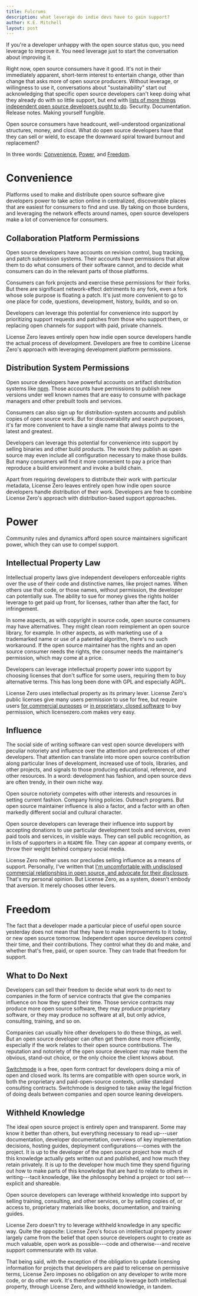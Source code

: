```yaml
---
title: Fulcrums
description: what leverage do indie devs have to gain support?
author: K.E. Mitchell
layout: post
---
```


If you're a developer unhappy with the open source status quo, you need leverage to improve it.  You need leverage just to start the conversation about improving it.

Right now, open source consumers have it good.  It's not in their immediately apparent, short-term interest to entertain change, other than change that asks more of open source producers.  Without leverage, or willingness to use it, conversations about "sustainability" start out acknowledging that specific open source developers can't keep doing what they already do with so little support, but end with [lists of more things independent open source developers ought to do](https://medium.com/libraries-io/what-does-a-sustainable-open-source-project-look-like-bf9b8cf824f8).  Security.  Documentation.  Release notes.  Making yourself fungible.

Open source consumers have headcount, well-understood organizational structures, money, and clout.  What do open source developers have that they can sell or wield, to escape the downward spiral toward burnout and replacement?

In three words: [Convenience](#convenience), [Power](#power), and [Freedom](#freedom).

# Convenience

Platforms used to make and distribute open source software give developers power to take action online in centralized, discoverable places that are easiest for consumers to find and use.  By taking on those burdens, and leveraging the network effects around names, open source developers make a lot of convenience for consumers.

## Collaboration Platform Permissions

Open source developers have accounts on revision control, bug tracking, and patch submission systems.  Their accounts have permissions that allow them to do what consumers of their software cannot, and to decide what consumers can do in the relevant parts of those platforms.

Consumers can fork projects and exercise these permissions for their forks.  But there are significant network-effect detriments to any fork, even a fork whose sole purpose is floating a patch.  It's just more convenient to go to one place for code, questions, development, history, builds, and so on.

Developers can leverage this potential for convenience into support by prioritizing support requests and patches from those who support them, or replacing open channels for support with paid, private channels.

License Zero leaves entirely open how indie open source developers handle the actual process of development.  Developers are free to combine License Zero's approach with leveraging development platform permissions.

## Distribution System Permissions

Open source developers have powerful accounts on artifact distribution systems like [npm](https://www.npmjs.com).  Those accounts have permissions to publish new versions under well known names that are easy to consume with package managers and other prebuilt tools and services.

Consumers can also sign up for distribution-system accounts and publish copies of open source work.  But for discoverability and search purposes, it's far more convenient to have a single name that always points to the latest and greatest.

Developers can leverage this potential for convenience into support by selling binaries and other build products.  The work they publish as open source may even include all configuration necessary to make those builds.  But many consumers will find it more convenient to pay a price than reproduce a build environment and invoke a build chain.

Apart from requiring developers to distribute their work with particular metadata, License Zero leaves entirely open how indie open source developers handle distribution of their work.  Developers are free to combine License Zero's approach with distribution-based support approaches.

# Power

Community rules and dynamics afford open source maintainers significant power, which they can use to compel support.

## Intellectual Property Law

Intellectual property laws give independent developers enforceable rights over the use of their code and distinctive names, like project names.  When others use that code, or those names, without permission, the developer can potentially sue.  The ability to sue for money gives the rights holder leverage to get paid up front, for licenses, rather than after the fact, for infringement.

In some aspects, as with copyright in source code, open source consumers may have alternatives.  They might clean room reimplement an open source library, for example.  In other aspects, as with marketing use of a trademarked name or use of a patented algorithm, there's no such workaround.  If the open source maintainer has the rights and an open source consumer needs the rights, the consumer needs the maintainer's permission, which may come at a price.

Developers can leverage intellectual property power into support by choosing licenses that don't suffice for some users, requiring them to buy alternative terms.  This has long been done with GPL and especially AGPL.

License Zero uses intellectual property as its primary lever.  License Zero's public licenses give many users permission to use for free, but require users [for commercial purposes](https://licensezero.com/licenses/noncommercial) or [in proprietary, closed software](https://licensezero.com/licenses/reciprocal) to buy permission, which licensezero.com makes very easy.

## Influence

The social side of writing software can vest open source developers with peculiar notoriety and influence over the attention and preferences of other developers.  That attention can translate into more open source contribution along particular lines of development, increased use of tools, libraries, and other projects, and signals to those producing educational, reference, and other resources.  In a word: development has fashion, and open source devs are often trendy, in their own niche way.

Open source notoriety competes with other interests and resources in setting current fashion.  Company hiring policies.  Outreach programs.  But open source maintainer influence is also a factor, and a factor with an often markedly different social and cultural character.

Open source developers can leverage their influence into support by accepting donations to use particular development tools and services, even paid tools and services, in visible ways.  They can sell public recognition, as in lists of supporters in a `README` file.  They can appear at company events, or throw their weight behind company social media.

License Zero neither uses nor precludes selling influence as a means of support.  Personally, I've written that [I'm uncomfortable with undisclosed commercial relationships in open source, and advocate for their disclosure](https://blog.licensezero.com/2017/10/16/mercenary-rapport.html#promo).  That's my personal opinion.  But License Zero, as a system, doesn't embody that aversion.  It merely chooses other levers.

# Freedom

The fact that a developer made a particular piece of useful open source yesterday does not mean that they have to make improvements to it today, or new open source tomorrow.  Independent open source developers control their time, and their contributions.  They control what they do and make, and whether that's free, paid, or open source.  They can trade that freedom for support.

## What to Do Next

Developers can sell their freedom to decide what work to do next to companies in the form of service contracts that give the companies influence on how they spend their time.  Those service contracts may produce more open source software, they may produce proprietary software, or they may produce no software at all, but only advice, consulting, training, and so on.

Companies can usually hire other developers to do these things, as well.  But an open source developer can often get them done more efficiently, especially if the work relates to their open source contributions.  The reputation and notoriety of the open source developer may make them the obvious, stand-out choice, or the only choice the client knows about.

[Switchmode](https://github.com/switchmode/switchmode) is a free, open form contract for developers doing a mix of open and closed work.  Its terms are compatible with open source work, in both the proprietary and paid-open-source contexts, unlike standard consulting contracts.  Switchmode is designed to take away the legal friction of doing deals between companies and open source leaning developers.

## Withheld Knowledge

The ideal open source project is entirely open and transparent.  Some may know it better than others, but everything necessary to read up---user documentation, developer documentation, overviews of key implementation decisions, hosting guides, deployment configurations---comes with the project.  It is up to the developer of the open source project how much of this knowledge actually gets written out and published, and how much they retain privately.  It is up to the developer how much time they spend figuring out how to make parts of this knowledge that are hard to relate to others in writing---tacit knowledge, like the philosophy behind a project or tool set---explicit and shareable.

Open source developers can leverage withheld knowledge into support by selling training, consulting, and other services, or by selling copies of, or access to, proprietary materials like books, documentation, and training guides.

License Zero doesn't try to leverage withheld knowledge in any specific way.  Quite the opposite: License Zero's focus on intellectual property power largely came from the belief that open source developers ought to create as much valuable, open work as possible---code and otherwise---and receive support commensurate with its value.

That being said, with the exception of the obligation to update licensing information for projects that developers are paid to relicense on permissive terms, License Zero imposes no obligation on any developer to write more code, or do other work.  It's therefore possible to leverage both intellectual property, through License Zero, and withheld knowledge, in tandem.
